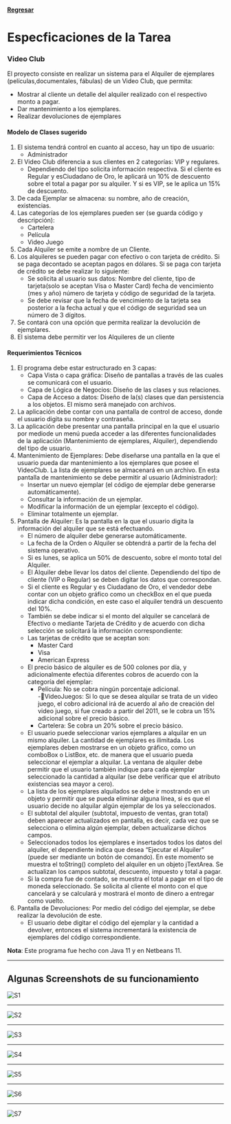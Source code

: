 #### [Regresar](../../README.md)
# Especficaciones de la Tarea
### Video Club
El proyecto consiste en realizar un sistema para el Alquiler de ejemplares (películas,documentales, fábulas) de un Video Club, que permita:

- Mostrar al cliente un detalle del alquiler realizado con el respectivo monto a pagar.
- Dar mantenimiento a los ejemplares.
- Realizar devoluciones de ejemplares
 
#### Modelo de Clases sugerido
1. El sistema tendrá control en cuanto al acceso, hay un tipo de usuario:
    - Administrador
2. El Video Club diferencia a sus clientes en 2 categorías: VIP y regulares. 
    - Dependiendo del tipo solicita información respectiva. Si el cliente es Regular y esCiudadano de Oro, le aplicará un 10% de descuento sobre el total a pagar por su alquiler. Y si es VIP, se le aplica un 15% de descuento.
3. De cada Ejemplar se almacena: su nombre, año de creación, existencias.
4. Las categorías de los ejemplares pueden ser (se guarda código y descripción):
    - Cartelera
    - Película
    - Video Juego
5. Cada Alquiler se emite a nombre de un Cliente.
6. Los alquileres se pueden pagar con efectivo o con tarjeta de crédito. Si se paga decontado se aceptan pagos en dólares. Si se paga con tarjeta de crédito se debe realizar lo siguiente:
    - Se solicita al usuario sus datos: Nombre del cliente, tipo de tarjeta(solo se aceptan Vísa o Master Card) fecha de vencimiento (mes y año) número de tarjeta y código de seguridad de la tarjeta.
    - Se debe revisar que la fecha de vencimiento de la tarjeta sea posterior a la fecha actual y que el código de seguridad sea un número de 3 dígitos.
7. Se contará con una opción que permita realizar la devolución de ejemplares.
8. El sistema debe permitir ver los Alquileres de un cliente

#### Requerimientos Técnicos
1. El programa debe estar estructurado en 3 capas:
    - Capa Vista o capa gráfica: Diseño de pantallas a través de las cuales se comunicará con el usuario.
    - Capa de Lógica de Negocios: Diseño de las clases y sus relaciones.
    - Capa de Acceso a datos: Diseño de la(s) clases que dan persistencia a los objetos. El mismo será manejado con archivos.
2. La aplicación debe contar con una pantalla de control de acceso, donde el usuario digita su nombre y contraseña.
3. La aplicación debe presentar una pantalla principal en la que el usuario por mediode un menú pueda acceder a las diferentes funcionalidades de la aplicación (Mantenimiento de ejemplares, Alquiler), dependiendo del tipo de usuario.
4. Mantenimiento de Ejemplares: Debe diseñarse una pantalla en la que el usuario pueda dar mantenimiento a los ejemplares que posee el VideoClub. La lista de ejemplares se almacenará en un archivo. En esta pantalla de mantenimiento se debe permitir al usuario (Administrador):
    - Insertar un nuevo ejemplar (el código de ejemplar debe generarse
automáticamente).
    - Consultar la información de un ejemplar.
    - Modificar la información de un ejemplar (excepto el código).
    - Eliminar totalmente un ejemplar.
5. Pantalla de Alquiler: Es la pantalla en la que el usuario digita la información del alquiler que se está efectuando.
    - El número de alquiler debe generarse automáticamente.
    - La fecha de la Orden o Alquiler se obtendrá a partir de la fecha del sistema operativo.
    - Si es lunes, se aplica un 50% de descuento, sobre el monto total del Alquiler.
    - El Alquiler debe llevar los datos del cliente. Dependiendo del tipo de cliente (VIP o Regular) se deben digitar los datos que correspondan.
    - Si el cliente es Regular y es Ciudadano de Oro, el vendedor debe contar
con un objeto gráfico como un checkBox en el que pueda indicar dicha condición,
en este caso el alquiler tendrá un descuento del 10%.
    - También se debe indicar si el monto del alquiler se cancelará de Efectivo o mediante Tarjeta de Crédito y de acuerdo con dicha selección se solicitará la información correspondiente:
    - Las tarjetas de crédito que se aceptan son:
        - Master Card
        - Visa
        - American Express
    - El precio básico de alquiler es de 500 colones por día, y adicionalmente
efectúa diferentes cobros de acuerdo con la categoría del ejemplar:
        - Película: No se cobra ningún porcentaje adicional.
        -VideoJuegos: Si lo que se desea alquilar se trata de un video juego, el cobro adicional irá de acuerdo al año de creación del video juego, si fue creado a partir del 2011, se le cobra un 15% adicional sobre el precio básico.
        - Cartelera: Se cobra un 20% sobre el precio básico.
    - El usuario puede seleccionar varios ejemplares a alquilar en un mismo alquiler. La cantidad de ejemplares es ilimitada. Los ejemplares deben mostrarse en un objeto gráfico, como un comboBox o ListBox, etc. de manera que el usuario pueda seleccionar el ejemplar a alquilar. La ventana de alquiler debe permitir que el usuario también indique para cada ejemplar seleccionado la cantidad a alquilar (se debe verificar que el atributo existencias sea mayor a cero).
    - La lista de los ejemplares alquilados se debe ir mostrando en un objeto y permitir que se pueda eliminar alguna línea, si es que el usuario decide no alquilar algún ejemplar de los ya seleccionados.
    - El subtotal del alquiler (subtotal, impuesto de ventas, gran total) deben aparecer actualizados en pantalla, es decir, cada vez que se selecciona o elimina algún ejemplar, deben actualizarse dichos campos.
    - Seleccionados todos los ejemplares e insertados todos los datos del alquiler, el dependiente indica que desea “Ejecutar el Alquiler” (puede ser mediante un botón de comando). En este momento se muestra el toString() completo del alquiler en un objeto jTextArea. Se actualizan los campos subtotal, descuento, impuesto y total a pagar.
    - Si la compra fue de contado, se muestra el total a pagar en el tipo de moneda seleccionado. Se solicita al cliente el monto con el que cancelará y se calculará y mostrará el monto de dinero a entregar como vuelto.
6. Pantalla de Devoluciones: Por medio del código del ejemplar, se debe realizar la devolución de este.
    - El usuario debe digitar el código del ejemplar y la cantidad a devolver, entonces el sistema incrementará la existencia de ejemplares del código correspondiente.

**Nota**: Este programa fue hecho con Java 11 y en Netbeans 11.

---
## Algunas Screenshots de su funcionamiento
![S1](ScreenShots/1.JPG)

---
![S2](ScreenShots/2.JPG) 

---
![S3](ScreenShots/3.JPG)

---
![S4](ScreenShots/4.JPG)  

---
![S5](ScreenShots/5.JPG) 

---
![S6](ScreenShots/6.JPG)

---
![S7](ScreenShots/7.JPG)  

